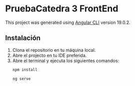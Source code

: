 # PruebaCatedra 3 FrontEnd

This project was generated using [Angular CLI](https://github.com/angular/angular-cli) version 19.0.2.

## Instalación
1. Clona el repositorio en tu máquina local.
2. Abre el projecto en tu IDE preferida.
3. Abre el terminal y ejecuta los siguientes comandos:
   ```sh
   npm install
   ```
   ```sh
   ng serve
   ```
